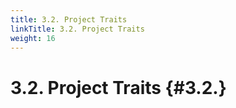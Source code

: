 ```yaml
---
title: 3.2. Project Traits
linkTitle: 3.2. Project Traits
weight: 16
---
```


3.2. Project Traits                                                                                              {#3.2.}
========================================================================================================================
